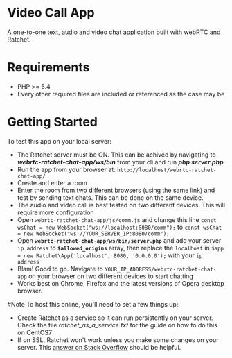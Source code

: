 # Video Call App
A one-to-one text, audio and video chat application built with webRTC and Ratchet.

# Requirements
- PHP >= 5.4
- Every other required files are included or referenced as the case may be

# Getting Started
To test this app on your local server:
- The Ratchet server must be ON. This can be achived by navigating to *__webrtc-ratchet-chat-app/ws/bin__* from your cli and run *__php server.php__*
- Run the app from your browser at: `http://localhost/webrtc-ratchet-chat-app/`
- Create and enter a room
- Enter the room from two different browsers (using the same link) and test by sending text chats. This can be done on the same device.
- The audio and video call is best tested on two different devices. This will require more configuration
 - Open `webrtc-ratchet-chat-app/js/comm.js` and change this line `const wsChat = new WebSocket("ws://localhost:8080/comm");` to `const wsChat = new WebSocket("ws://YOUR_SERVER_IP:8080/comm");`
 - Open __`webrtc-ratchet-chat-app/ws/bin/server.php`__ and add your server `ip address` to __`$allowed_origins`__ array, then replace the `localhost` in `$app = new Ratchet\App('localhost', 8080, '0.0.0.0');` with your `ip address`
 - Blam! Good to go. Navigate to `YOUR_IP_ADDRESS/webrtc-ratchet-chat-app` on your browser on two different devices to start chatting
- Works best on Chrome, Firefox and the latest versions of Opera desktop browser.


#Note
To host this online, you'll need to set a few things up:
- Create Ratchet as a service so it can run persistently on your server. Check the file *ratchet_as_a_service.txt* for the guide on how to do this on CentOS7
- If on SSL, Ratchet won't work unless you make some changes on your server. This [answer on Stack Overflow](https://stackoverflow.com/questions/16979793/php-ratchet-websocket-ssl-connect) should be helpful.
